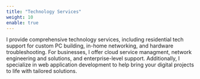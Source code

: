 ```yaml
---
title: "Technology Services"
weight: 10
enable: true
---
```

I provide comprehensive technology services, including residential tech support for custom PC building, in-home networking, and hardware troubleshooting. For businesses, I offer cloud service managment, network engineering and solutions, and enterprise-level support. Additionally, I specialize in web application development to help bring your digital projects to life with tailored solutions.